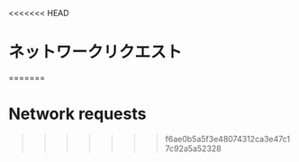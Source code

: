 
<<<<<<< HEAD
# ネットワークリクエスト
=======
# Network requests
>>>>>>> f6ae0b5a5f3e48074312ca3e47c17c92a5a52328
